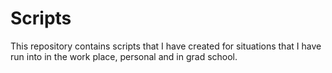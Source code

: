 # Scripts
 This repository contains scripts that I have created for situations that I have run into in the work place, personal and in grad school.